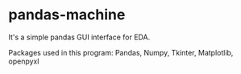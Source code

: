 # pandas-machine

It's a simple pandas GUI interface for EDA.

Packages used in this program:
Pandas,
Numpy,
Tkinter,
Matplotlib,
openpyxl
